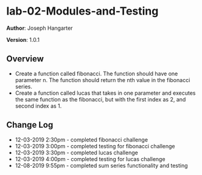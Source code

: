# lab-02-Modules-and-Testing

**Author**: Joseph Hangarter

**Version**: 1.0.1

## Overview
* Create a function called fibonacci. The function should have one parameter n. The function should return the nth value in the fibonacci series.
* Create a function called lucas that takes in one parameter and executes the same function as the fibonacci, but with the first index as 2, and second index as 1.

## Change Log
* 12-03-2019 2:30pm - completed fibonacci challenge
* 12-03-2019 3:00pm - completed testing for fibonacci challenge
* 12-03-2019 3:30pm - completed lucas challenge
* 12-03-2019 4:00pm - completed testing for lucas challenge
* 12-08-2019 9:55pm - completed sum series functionality and testing
